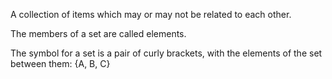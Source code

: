 A collection of items which may or may not be related to each other.

The members of a set are called elements.

The symbol for a set is a pair of curly brackets, with the elements of
the set between them: {A, B, C}
